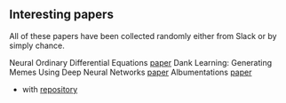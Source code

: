 ## Interesting papers

All of these papers have been collected randomly either from Slack or by simply chance.

Neural Ordinary Differential Equations [paper](https://arxiv.org/abs/1806.07366)
Dank Learning: Generating Memes Using Deep Neural Networks [paper](https://arxiv.org/pdf/1806.04510.pdf)
Albumentations [paper](https://arxiv.org/abs/1809.06839)
- with [repository](https://github.com/albu/albumentations)